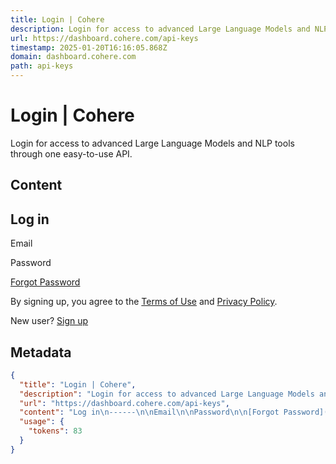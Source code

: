 ```yaml
---
title: Login | Cohere
description: Login for access to advanced Large Language Models and NLP tools through one easy-to-use API.
url: https://dashboard.cohere.com/api-keys
timestamp: 2025-01-20T16:16:05.868Z
domain: dashboard.cohere.com
path: api-keys
---
```


# Login | Cohere


Login for access to advanced Large Language Models and NLP tools through one easy-to-use API.


## Content

Log in
------

Email

Password

[Forgot Password](https://dashboard.cohere.com/reset-password)

By signing up, you agree to the [Terms of Use](https://cohere.com/terms-of-use) and [Privacy Policy](https://cohere.com/privacy).

New user? [Sign up](https://dashboard.cohere.com/welcome/register?redirect_uri=%2Fapi-keys)

## Metadata

```json
{
  "title": "Login | Cohere",
  "description": "Login for access to advanced Large Language Models and NLP tools through one easy-to-use API.",
  "url": "https://dashboard.cohere.com/api-keys",
  "content": "Log in\n------\n\nEmail\n\nPassword\n\n[Forgot Password](https://dashboard.cohere.com/reset-password)\n\nBy signing up, you agree to the [Terms of Use](https://cohere.com/terms-of-use) and [Privacy Policy](https://cohere.com/privacy).\n\nNew user? [Sign up](https://dashboard.cohere.com/welcome/register?redirect_uri=%2Fapi-keys)",
  "usage": {
    "tokens": 83
  }
}
```

